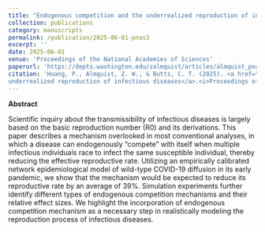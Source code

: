 ```yaml
---
title: "Endogenous competition and the underrealized reproduction of infectious diseases"
collection: publications
category: manuscripts
permalink: /publication/2025-06-01-pnas3
excerpt: ''
date: 2025-06-01
venue: 'Proceedings of the National Academies of Sciences'
paperurl: 'https://depts.washington.edu/zalmquist/articles/almquist_pnas3.pdf'
citation: 'Huang, P., Almquist, Z. W., & Butts, C. T. (2025). <a href="https://www.pnas.org/doi/10.1073/pnas.2502676122">Endogenous competition and the 
underrealized reproduction of infectious diseases</a>.<i>Proceedings of the National Academy of Sciences</i>, 122(23).'
---
```


**Abstract**

Scientific inquiry about the transmissibility of infectious diseases is largely based on the basic reproduction number (R0) and its derivations. This paper describes a mechanism overlooked in most conventional analyses, in which a disease can endogenously “compete” with itself when multiple infectious individuals race to infect the same susceptible individual, thereby reducing the effective reproductive rate. Utilizing an empirically calibrated network epidemiological model of wild-type COVID-19 diffusion in its early pandemic, we show that the mechanism would be expected to reduce its reproductive rate by an average of 39%. Simulation experiments further identify different types of endogenous competition mechanisms and their relative effect sizes. We highlight the incorporation of endogenous competition mechanism as a necessary step in realistically modeling the reproduction process of infectious diseases.
